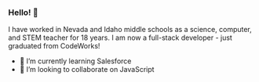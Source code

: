 ### Hello! 👋 
I have worked in Nevada and Idaho middle schools as a science, computer, and STEM teacher for 18 years. I am now a full-stack developer - just graduated from CodeWorks!


<!--   
**ShereneC/ShereneC** is a ✨ _special_ ✨ repository because its `README.md` (this file) appears on your GitHub profile.

Here are some ideas to get you started:
-->
- 🌱 I’m currently learning Salesforce
- 👯 I’m looking to collaborate on JavaScript
<!-- 🤔 I’m looking for help with JavaScript-->

<!--📫 How to reach me: ... -->
<!--- 😄 Pronouns: ...-->
<!---- 💬 Ask me about my garden
- ⚡ Fun fact: Baby ladybugs look like tiny alligators. -->

